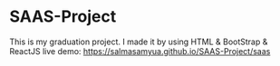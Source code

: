 # SAAS-Project
This is my graduation project.
I made it by using HTML & BootStrap & ReactJS
live demo:
https://salmasamyua.github.io/SAAS-Project/saas
